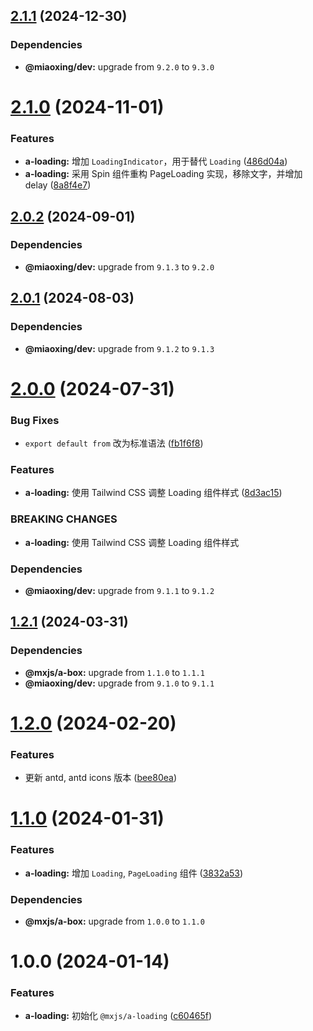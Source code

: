## [2.1.1](https://github.com/miaoxing/mxjs-a-loading/compare/v2.1.0...v2.1.1) (2024-12-30)





### Dependencies

* **@miaoxing/dev:** upgrade from `9.2.0` to `9.3.0`

# [2.1.0](https://github.com/miaoxing/mxjs-a-loading/compare/v2.0.2...v2.1.0) (2024-11-01)


### Features

* **a-loading:** 增加 `LoadingIndicator`，用于替代 `Loading` ([486d04a](https://github.com/miaoxing/mxjs-a-loading/commit/486d04a2d57478aabfa8b15718348027102922cc))
* **a-loading:** 采用 Spin 组件重构 PageLoading 实现，移除文字，并增加 delay ([8a8f4e7](https://github.com/miaoxing/mxjs-a-loading/commit/8a8f4e74114af987117b6bbc27ef88e20a9eadb3))

## [2.0.2](https://github.com/miaoxing/mxjs-a-loading/compare/v2.0.1...v2.0.2) (2024-09-01)





### Dependencies

* **@miaoxing/dev:** upgrade from `9.1.3` to `9.2.0`

## [2.0.1](https://github.com/miaoxing/mxjs-a-loading/compare/v2.0.0...v2.0.1) (2024-08-03)





### Dependencies

* **@miaoxing/dev:** upgrade from `9.1.2` to `9.1.3`

# [2.0.0](https://github.com/miaoxing/mxjs-a-loading/compare/v1.2.1...v2.0.0) (2024-07-31)


### Bug Fixes

* `export default from` 改为标准语法 ([fb1f6f8](https://github.com/miaoxing/mxjs-a-loading/commit/fb1f6f8099604b3809f27f6c0d53a92300005d47))


### Features

* **a-loading:** 使用 Tailwind CSS 调整 Loading 组件样式 ([8d3ac15](https://github.com/miaoxing/mxjs-a-loading/commit/8d3ac15b699a40a047fcdcd507313463cc21158b))


### BREAKING CHANGES

* **a-loading:** 使用 Tailwind CSS 调整 Loading 组件样式





### Dependencies

* **@miaoxing/dev:** upgrade from `9.1.1` to `9.1.2`

## [1.2.1](https://github.com/miaoxing/mxjs-a-loading/compare/v1.2.0...v1.2.1) (2024-03-31)





### Dependencies

* **@mxjs/a-box:** upgrade from `1.1.0` to `1.1.1`
* **@miaoxing/dev:** upgrade from `9.1.0` to `9.1.1`

# [1.2.0](https://github.com/miaoxing/mxjs-a-loading/compare/v1.1.0...v1.2.0) (2024-02-20)


### Features

* 更新 antd, antd icons 版本 ([bee80ea](https://github.com/miaoxing/mxjs-a-loading/commit/bee80ea9078ee0a2a91595f0deea982bd3a0e7b6))

# [1.1.0](https://github.com/miaoxing/mxjs-a-loading/compare/v1.0.0...v1.1.0) (2024-01-31)


### Features

* **a-loading:** 增加 `Loading`, `PageLoading` 组件 ([3832a53](https://github.com/miaoxing/mxjs-a-loading/commit/3832a5354b1a947afe24b0e678bc4cc9d16c064e))





### Dependencies

* **@mxjs/a-box:** upgrade from `1.0.0` to `1.1.0`

# 1.0.0 (2024-01-14)


### Features

* **a-loading:** 初始化 `@mxjs/a-loading` ([c60465f](https://github.com/miaoxing/mxjs-a-loading/commit/c60465f4e61ef69ffa77d4a62d71060106e30581))
